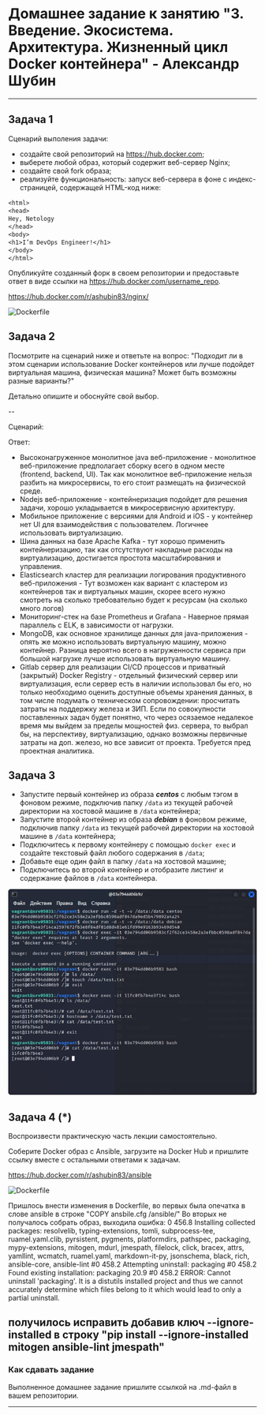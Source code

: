 # Домашнее задание к занятию "3. Введение. Экосистема. Архитектура. Жизненный цикл Docker контейнера" - Александр Шубин

---

## Задача 1

Сценарий выполения задачи:

- создайте свой репозиторий на https://hub.docker.com;
- выберете любой образ, который содержит веб-сервер Nginx;
- создайте свой fork образа;
- реализуйте функциональность:
запуск веб-сервера в фоне с индекс-страницей, содержащей HTML-код ниже:
```
<html>
<head>
Hey, Netology
</head>
<body>
<h1>I’m DevOps Engineer!</h1>
</body>
</html>
```
Опубликуйте созданный форк в своем репозитории и предоставьте ответ в виде ссылки на https://hub.docker.com/username_repo.

https://hub.docker.com/r/ashubin83/nginx/

![Dockerfile](/virt/05-virt-03/docker/Dockerfile)

## Задача 2

Посмотрите на сценарий ниже и ответьте на вопрос:
"Подходит ли в этом сценарии использование Docker контейнеров или лучше подойдет виртуальная машина, физическая машина? Может быть возможны разные варианты?"

Детально опишите и обоснуйте свой выбор.

--

Сценарий:

Ответ:
- Высоконагруженное монолитное java веб-приложение - монолитное веб-приложение предполагает сборку всего в одном месте (frontend, backend, UI). Так как монолитное веб-приложение нельзя разбить на микросервисы, то его стоит размещать на физической среде.
- Nodejs веб-приложение - контейнеризация подойдет для решения задачи, хорошо укладывается в микросервисную архитектуру.
- Мобильное приложение c версиями для Android и iOS - у контейнер нет UI для взаимодействия с пользователем. Логичнее использовать виртуализацию.
- Шина данных на базе Apache Kafka - тут хорошо применить контейнеризацию, так как отсутствуют накладные расходы на виртуализацию, достигается простота масштабирования и управления.
- Elasticsearch кластер для реализации логирования продуктивного веб-приложения - Тут возможен как вариант с кластером из контейнеров так и виртуальных машин, скорее всего нужно смотреть на сколько требовательно будет к ресурсам (на сколько много логов)
- Мониторинг-стек на базе Prometheus и Grafana - Наверное прямая параллель с ELK, в зависимости от нагрузки.
- MongoDB, как основное хранилище данных для java-приложения - опять же можно использовать виртуальную машину, можно контейнер. Разница вероятно всего в нагруженности сервиса при большой нагрузке лучше использовать виртуальную машину.
- Gitlab сервер для реализации CI/CD процессов и приватный (закрытый) Docker Registry - отдельный физический сервер или виртуализация, если сервер есть в наличии использовал бы его, но только необходимо оценить доступные объемы хранения данных, в том числе подумать о техническом сопровождении: просчитать затраты на поддержку железа и ЗИП. Если по совокупности поставленных задач будет понятно, что через осязаемое недалекое время мы выйдем за пределы мощностей физ. сервера, то выбрал бы, на перспективу, виртуализацию, однако возможны первичные затраты на доп. железо, но все зависит от проекта. Требуется пред проектная аналитика.

## Задача 3

- Запустите первый контейнер из образа ***centos*** c любым тэгом в фоновом режиме, подключив папку ```/data``` из текущей рабочей директории на хостовой машине в ```/data``` контейнера;
- Запустите второй контейнер из образа ***debian*** в фоновом режиме, подключив папку ```/data``` из текущей рабочей директории на хостовой машине в ```/data``` контейнера;
- Подключитесь к первому контейнеру с помощью ```docker exec``` и создайте текстовый файл любого содержания в ```/data```;
- Добавьте еще один файл в папку ```/data``` на хостовой машине;
- Подключитесь во второй контейнер и отобразите листинг и содержание файлов в ```/data``` контейнера.


![alt text](/virt/05-virt-03/img/2023-02-17_18-41-48.png)



## Задача 4 (*)

Воспроизвести практическую часть лекции самостоятельно.

Соберите Docker образ с Ansible, загрузите на Docker Hub и пришлите ссылку вместе с остальными ответами к задачам.

https://hub.docker.com/r/ashubin83/ansible

![Dockerfile](/virt/05-virt-03/docker2/Dockerfile)

Пришлось внести изменения в Dockerfile, во первых была опечатка в слове ansible в строке "COPY ansbile.cfg /ansible/"
Во вторых не получалось собрать образ, выходила ошибка:
0 456.8 Installing collected packages: resolvelib, typing-extensions, tomli, subprocess-tee, ruamel.yaml.clib, pyrsistent, pygments, platformdirs, pathspec, packaging, mypy-extensions, mitogen, mdurl, jmespath, filelock, click, bracex, attrs, yamllint, wcmatch, ruamel.yaml, markdown-it-py, jsonschema, black, rich, ansible-core, ansible-lint
#0 458.2   Attempting uninstall: packaging
#0 458.2     Found existing installation: packaging 20.9
#0 458.2 ERROR: Cannot uninstall 'packaging'. It is a distutils installed project and thus we cannot accurately determine which files belong to it which would lead to only a partial uninstall.

получилось исправить добавив ключ --ignore-installed в строку "pip install --ignore-installed mitogen ansible-lint jmespath"
---

### Как cдавать задание

Выполненное домашнее задание пришлите ссылкой на .md-файл в вашем репозитории.

---


